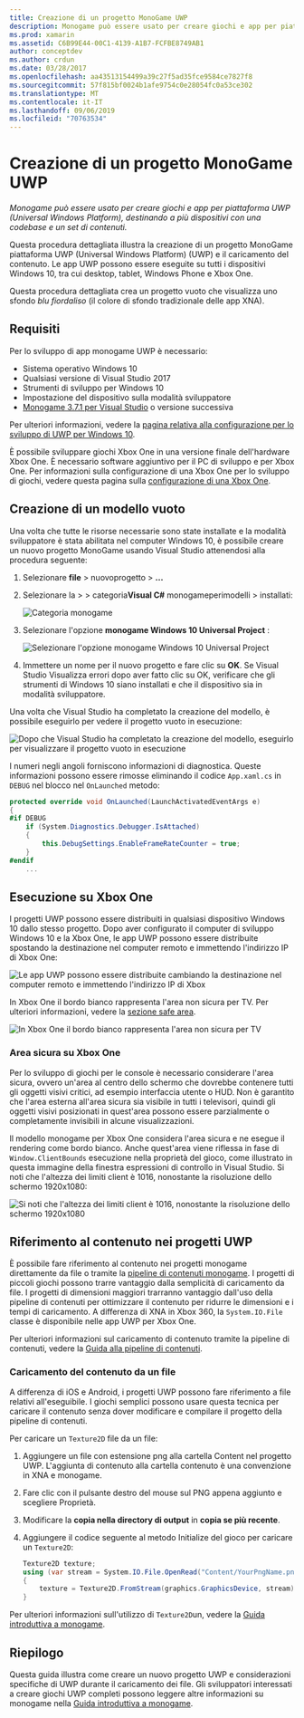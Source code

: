 ```yaml
---
title: Creazione di un progetto MonoGame UWP
description: Monogame può essere usato per creare giochi e app per piattaforma UWP (Universal Windows Platform), destinando a più dispositivi con una codebase e un set di contenuti.
ms.prod: xamarin
ms.assetid: C6B99E44-00C1-4139-A1B7-FCFBE8749AB1
author: conceptdev
ms.author: crdun
ms.date: 03/28/2017
ms.openlocfilehash: aa43513154499a39c27f5ad35fce9584ce7827f8
ms.sourcegitcommit: 57f815bf0024b1afe9754c0e28054fc0a53ce302
ms.translationtype: MT
ms.contentlocale: it-IT
ms.lasthandoff: 09/06/2019
ms.locfileid: "70763534"
---
```

# <a name="creating-a-monogame-uwp-project"></a>Creazione di un progetto MonoGame UWP

_Monogame può essere usato per creare giochi e app per piattaforma UWP (Universal Windows Platform), destinando a più dispositivi con una codebase e un set di contenuti._

Questa procedura dettagliata illustra la creazione di un progetto MonoGame piattaforma UWP (Universal Windows Platform) (UWP) e il caricamento del contenuto. Le app UWP possono essere eseguite su tutti i dispositivi Windows 10, tra cui desktop, tablet, Windows Phone e Xbox One.

Questa procedura dettagliata crea un progetto vuoto che visualizza uno sfondo *blu fiordaliso* (il colore di sfondo tradizionale delle app XNA).

## <a name="requirements"></a>Requisiti

Per lo sviluppo di app monogame UWP è necessario:

- Sistema operativo Windows 10
- Qualsiasi versione di Visual Studio 2017
- Strumenti di sviluppo per Windows 10
- Impostazione del dispositivo sulla modalità sviluppatore
- [Monogame 3.7.1 per Visual Studio](http://community.monogame.net/t/monogame-3-7-1-release/11173) o versione successiva

Per ulteriori informazioni, vedere la [pagina relativa alla configurazione per lo sviluppo di UWP per Windows 10](https://msdn.microsoft.com/windows/uwp/get-started/get-set-up).

È possibile sviluppare giochi Xbox One in una versione finale dell'hardware Xbox One. È necessario software aggiuntivo per il PC di sviluppo e per Xbox One. Per informazioni sulla configurazione di una Xbox One per lo sviluppo di giochi, vedere questa pagina sulla [configurazione di una Xbox One](https://msdn.microsoft.com/windows/uwp/xbox-apps/index).

## <a name="creating-an-empty-template"></a>Creazione di un modello vuoto

Una volta che tutte le risorse necessarie sono state installate e la modalità sviluppatore è stata abilitata nel computer Windows 10, è possibile creare un nuovo progetto MonoGame usando Visual Studio attenendosi alla procedura seguente:

1. Selezionare **file** > nuovoprogetto >  **...**
1. Selezionare la >  > categoria**Visual C#**  monogameperimodelli > installati:

    ![](uwp-images/image1.png "Categoria monogame")

1. Selezionare l'opzione **monogame Windows 10 Universal Project** :

    ![](uwp-images/image2.png "Selezionare l'opzione monogame Windows 10 Universal Project")

1. Immettere un nome per il nuovo progetto e fare clic su **OK**.
Se Visual Studio Visualizza errori dopo aver fatto clic su OK, verificare che gli strumenti di Windows 10 siano installati e che il dispositivo sia in modalità sviluppatore.

Una volta che Visual Studio ha completato la creazione del modello, è possibile eseguirlo per vedere il progetto vuoto in esecuzione:

![](uwp-images/image3.png "Dopo che Visual Studio ha completato la creazione del modello, eseguirlo per visualizzare il progetto vuoto in esecuzione")

I numeri negli angoli forniscono informazioni di diagnostica. Queste informazioni possono essere rimosse eliminando il codice `App.xaml.cs` in `DEBUG` nel blocco nel `OnLaunched` metodo:

```csharp
protected override void OnLaunched(LaunchActivatedEventArgs e)
{
#if DEBUG
    if (System.Diagnostics.Debugger.IsAttached)
    {
        this.DebugSettings.EnableFrameRateCounter = true;
    }
#endif
    ...
```

## <a name="running-on-xbox-one"></a>Esecuzione su Xbox One

I progetti UWP possono essere distribuiti in qualsiasi dispositivo Windows 10 dallo stesso progetto. Dopo aver configurato il computer di sviluppo Windows 10 e la Xbox One, le app UWP possono essere distribuite spostando la destinazione nel computer remoto e immettendo l'indirizzo IP di Xbox One:

![](uwp-images/remote.png "Le app UWP possono essere distribuite cambiando la destinazione nel computer remoto e immettendo l'indirizzo IP di Xbox")

In Xbox One il bordo bianco rappresenta l'area non sicura per TV. Per ulteriori informazioni, vedere la [sezione safe area](#safe-area-on-xbox-one).

![](uwp-images/safearea.png "In Xbox One il bordo bianco rappresenta l'area non sicura per TV")

### <a name="safe-area-on-xbox-one"></a>Area sicura su Xbox One

Per lo sviluppo di giochi per le console è necessario considerare l'area sicura, ovvero un'area al centro dello schermo che dovrebbe contenere tutti gli oggetti visivi critici, ad esempio interfaccia utente o HUD. Non è garantito che l'area esterna all'area sicura sia visibile in tutti i televisori, quindi gli oggetti visivi posizionati in quest'area possono essere parzialmente o completamente invisibili in alcune visualizzazioni.

Il modello monogame per Xbox One considera l'area sicura e ne esegue il rendering come bordo bianco. Anche quest'area viene riflessa in fase di `Window.ClientBounds` esecuzione nella proprietà del gioco, come illustrato in questa immagine della finestra espressioni di controllo in Visual Studio. Si noti che l'altezza dei limiti client è 1016, nonostante la risoluzione dello schermo 1920x1080:

![](uwp-images/clientbounds.png "Si noti che l'altezza dei limiti client è 1016, nonostante la risoluzione dello schermo 1920x1080")

## <a name="referencing-content-in-uwp-projects"></a>Riferimento al contenuto nei progetti UWP

È possibile fare riferimento al contenuto nei progetti monogame direttamente da file o tramite la [pipeline di contenuti monogame](https://github.com/xamarin/docs-archive/blob/master/Docs/CocosSharp/content-pipeline/introduction.md). I progetti di piccoli giochi possono trarre vantaggio dalla semplicità di caricamento da file. I progetti di dimensioni maggiori trarranno vantaggio dall'uso della pipeline di contenuti per ottimizzare il contenuto per ridurre le dimensioni e i tempi di caricamento. A differenza di XNA in Xbox 360, la `System.IO.File` classe è disponibile nelle app UWP per Xbox One.

Per ulteriori informazioni sul caricamento di contenuto tramite la pipeline di contenuti, vedere la [Guida alla pipeline di contenuti](https://github.com/xamarin/docs-archive/blob/master/Docs/CocosSharp/content-pipeline/introduction.md).

### <a name="loading-content-from-file"></a>Caricamento del contenuto da un file

A differenza di iOS e Android, i progetti UWP possono fare riferimento a file relativi all'eseguibile. I giochi semplici possono usare questa tecnica per caricare il contenuto senza dover modificare e compilare il progetto della pipeline di contenuti.

Per caricare un `Texture2D` file da un file:

1. Aggiungere un file con estensione png alla cartella Content nel progetto UWP. L'aggiunta di contenuto alla cartella contenuto è una convenzione in XNA e monogame.
1. Fare clic con il pulsante destro del mouse sul PNG appena aggiunto e scegliere Proprietà.
1. Modificare la **copia nella directory di output** in **copia se più recente**.
1. Aggiungere il codice seguente al metodo Initialize del gioco per caricare un `Texture2D`:

    ```csharp
    Texture2D texture;
    using (var stream = System.IO.File.OpenRead("Content/YourPngName.png"))
    {
        texture = Texture2D.FromStream(graphics.GraphicsDevice, stream);
    }
    ```

Per ulteriori informazioni sull'utilizzo di `Texture2D`un, vedere la [Guida introduttiva a monogame](~/graphics-games/monogame/introduction/index.md).

## <a name="summary"></a>Riepilogo

Questa guida illustra come creare un nuovo progetto UWP e considerazioni specifiche di UWP durante il caricamento dei file. Gli sviluppatori interessati a creare giochi UWP completi possono leggere altre informazioni su monogame nella [Guida introduttiva a monogame](~/graphics-games/monogame/introduction/index.md).
